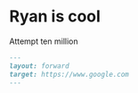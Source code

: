 # Ryan is cool

Attempt ten million

```markdown
---
layout: forward
target: https://www.google.com
---
```

